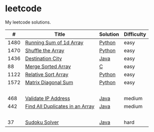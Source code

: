 # leetcode
My leetcode solutions.

| # | Title | Solution | Difficulty |
|---| ----- | -------- | ---------- |
|1480 | [Running Sum of 1d Array](https://leetcode.com/problems/running-sum-of-1d-array/) | [Python](https://github.com/pickdani/leetcode/blob/master/Algorithms/easy/running-sum-of-1d-array.py)  | easy |
|1470| [Shuffle the Array](https://leetcode.com/problems/shuffle-the-array/) | [Python](https://github.com/pickdani/leetcode/blob/master/Algorithms/easy/shuffle-the-array.py) | easy |
|1436| [Destination City](https://leetcode.com/problems/destination-city/) | [Java](https://github.com/pickdani/leetcode/blob/master/Algorithms/easy/destination-city.java) | easy |
|88| [Merge Sorted Array](https://leetcode.com/problems/merge-sorted-array/) | [C](https://github.com/pickdani/leetcode/blob/master/Algorithms/easy/merge-sorted-array.c) | easy |
|1122|[Relative Sort Array](https://leetcode.com/problems/relative-sort-array/) | [Python](https://github.com/pickdani/leetcode/blob/master/Algorithms/easy/relative-sort-array.py) | easy |
|1572|[Matrix Diagonal Sum](https://leetcode.com/problems/matrix-diagonal-sum/) | [Python](https://github.com/pickdani/leetcode/blob/master/Algorithms/easy/matrix-diagonal-sum.py) | easy |
&#xfeff; &#xfeff; | &#xfeff; | &#xfeff; |
|468| [Validate IP Address](https://leetcode.com/problems/validate-ip-address/) | [Java](https://github.com/pickdani/leetcode/blob/master/Algorithms/medium/validate-ip-address.java) | medium |
|442| [Find All Duplicates in an Array](https://leetcode.com/problems/find-all-duplicates-in-an-array/) | [Java](https://github.com/pickdani/leetcode/blob/master/Algorithms/medium/find-all-duplicates-in-an-array.java) | medium |
|&#xfeff;| &#xfeff; | &#xfeff; | &#xfeff; |
| 37| [Sudoku Solver](https://leetcode.com/problems/sudoku-solver/) | [Java](https://github.com/pickdani/leetcode/blob/master/Algorithms/hard/sudoku-solver.java) | hard |
